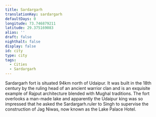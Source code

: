 ```yaml
---
title: Sardargarh
translationKey: sardargarh
defaultDays: 0
longitude: 73.746879211
latitude: 29.375169083
alias: ''
draft: false
nighthalt: false
display: false
id: city
type: city
tags:
  - Cities
  - Sardargarh
---
```

Sardargarh fort is situated 94km north of Udaipur. It was built in the 18th century by the ruling head of an ancient warrior clan and is an exquisite example of Rajput architecture blended with Mughal traditions. The fort overlooks a man-made lake and apparently the Udaipur king was so impressed that he asked the Sardargarh.ruler to Singh to supervise the construction of Jag Niwas, now known as the Lake Palace Hotel.    